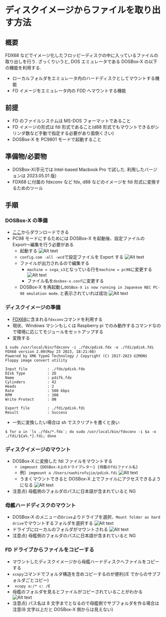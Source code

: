 # ディスクイメージからファイルを取り出す方法

## 概要

FDX68 などでイメージ化したフロッピーディスクの中に入っているファイルの取り出しを行う.
ざっくりいうと, DOS エミュレータである DOSBox-X の以下の機能を利用する.

- ローカルフォルダをエミュレータ内のハードディスクとしてマウントする機能
- FD イメージをエミュレータ内の FDD へマウントする機能

## 前提

- FD のファイルシステムは MS-DOS フォーマットであること
- FD イメージの形式は fdi 形式であること(d88 形式でもマウントできるがシリンダ数など手動で指定する必要があり面倒くさい)
- DOSBox-X を PC9801 モードで起動すること

## 準備物/必要物

- DOSBox-X(手元では Intel-based Macbook Pro で試した. 利用したバージョンは 2023.05.01 版)
- FDX68 に付属の fdxconv など fdx, d88 などのイメージを fdi 形式に変換するためのツール

## 手順

### DOSBox-X の準備

- [ここ](https://dosbox-x.com/)からダウンロードできる
- PC98 モードにするためには DOSBox-X を起動後、設定ファイルの Export〜編集を行う必要がある
  - 起動する
    ![Alt text](img/image.png)
  - `config.com -all -wcd`で設定ファイルを Export する
    ![Alt text](img/image-1.png)
  - ファイルが出力されるので編集する
    - `machine = svga_s3`となっている行を`machine = pc98`に変更する
      ![Alt text](img/image-2.png)
    - ファイル名を`dosbox-x.conf`に変更する
  - DOSBox-X を再起動し`DOSBox-X is now running in Japanese NEC PC-98 emulation mode.`と表示されていれば成功
    ![Alt text](img/image-3.png)

### ディスクイメージの準備

- [FDX68](http://retropc.net/gimons/fdx68/)に含まれる`fdxconv`コマンドを利用する
- 現状、Windows マシンもしくは Raspberry pi でのみ動作するコマンドなので環境に応じてモジュールをセットアップする
- 変換する

```
$ sudo /usr/local/bin/fdxconv -i ./fdx/pdisk.fdx -o ./fdi/pdisk.fdi
FDX68 version 2.00(May 23 2023, 18:21:08)
Powered by XM6 TypeG Technology / Copyright (C) 2017-2023 GIMONS
Floppy image convert utility

Input file         : ./fdx/pdisk.fdx
DIsk Type          : 2D
Name               : pdifk.fdx
Cylinders          : 42
Heads              : 2
Rate               : 500 kbps
RPM                : 300
Write Protect      : ON

Export file        : ./fdi/pdisk.fdi
Result             : Success
```

- 一気に変換したい場合は sh でスクリプトを書くと良い

```
$ for a in `ls ./fdx/*.fdx`; do sudo /usr/local/bin/fdxconv -i $a -o ./fdi/${a%.*}.fdi; done
```

### ディスクイメージのマウント

- DOSBox-X に変換した fdi ファイルをマウントする
  - `imgmount {DOSBox-X上のドライブレター} {母艦のfdiファイル名}`
  - 例）`imgmount a /Users/naohirofujie/pdisk.fdi`
    ![Alt text](img/image-4.png)
  - うまくマウントできると DOSBox-X 上でファイルにアクセスできるようになる
    ![Alt text](img/image-5.png)
- 注意点) 母艦側のフォルダのパスに日本語が含まれていると NG

### 母艦ハードディスクのマウント

- DOSBox-X のメニューの`Drive`よりドライブを選択、`Mount folder as hard drive`でマウントするフォルダを選択する
  ![Alt text](img/image-6.png)
- ドライブにローカルのフォルダがマウントされる
  ![Alt text](img/image-7.png)
- 注意点) 母艦側のフォルダのパスに日本語が含まれていると NG

### FD ドライブからファイルをコピーする

- マウントしたディスクイメージから母艦ハードディスクへファイルをコピーする
- `xcopy`コマンドでフォルダ構造を含めコピーするのが便利(/E でからのサブフォルダごとコピー)
- ` xcopy a:/* c: /E`
- 母艦のフォルダを見るとファイルがコピーされていることがわかる
  ![Alt text](img/image-8.png)
- 注意点) パス名は 8 文字までとなるので母艦側でサブフォルダを作る場合は注意(8 文字以上だと DOSBox-X 側からは見えない)
